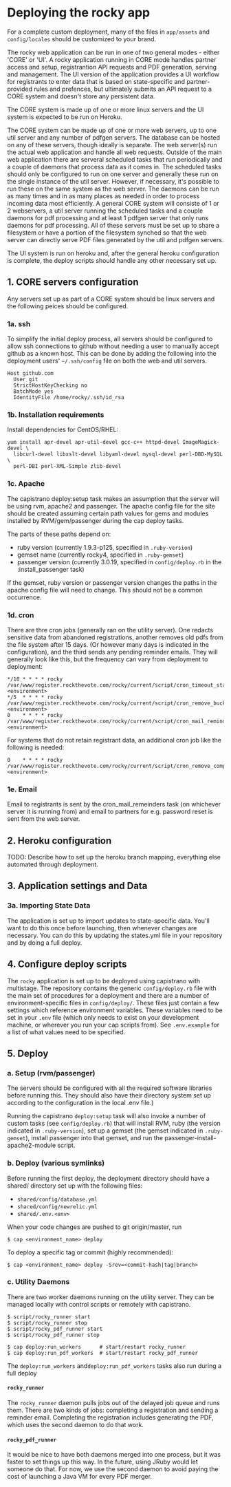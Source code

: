 # Deploying the rocky app

For a complete custom deployment, many of the files in `app/assets` and
`config/locales` should be customized to your brand.

The rocky web application can be run in one of two general modes - either 'CORE' or 'UI'.
A rocky application running in CORE mode handles partner access and setup, registrantion
API requests and PDF generation, serving and management. The UI version of the application
provides a UI workflow for registrants to enter data that is based on state-specific
and partner-provided rules and prefences, but ultimately submits an API request to a
CORE system and doesn't store any persistent data.

The CORE system is made up of one or more linux servers and the UI system is expected
to be run on Heroku. 

The CORE system can be made up of one or more web servers, up to one util server and any number of pdfgen servers. The database can be hosted on any of these servers, though ideally is separate.
The web server(s) run the actual web application and handle all web requests. Outside of the main
web application there are serveral scheduled tasks that run periodically and a couple of daemons that
process data as it comes in. The scheduled tasks should only be configured to run on one server
and generally these run on the single instance of the util server. However, if necessary, it's
possible to run these on the same system as the web server. The daemons can be run as many times and
in as many places as needed in order to process incoming data most efficiently. A general CORE system
will consiste of 1 or 2 webservers, a util server running the scheduled tasks and a couple daemons for pdf processing and at least 1 pdfgen server that only runs daemons for pdf processing. All of these servers
must be set up to share a filesystem or have a portion of the filesystem synched so that the web server 
can directly serve PDF files generated by the util and pdfgen servers. 

The UI system is run on heroku and, after the general heroku configuration is complete, the deploy scripts
should handle any other necessary set up.


## 1. CORE servers configuration

Any servers set up as part of a CORE system should be linux servers and the following peices
should be configured. 

### 1a. ssh

To simplify the initial deploy process, all servers should
be configured to allow ssh connections to github without needing a user to
manually accept github as a known host. This can be done by adding the following
into the deployment users' `~/.ssh/config` file on both the web and util servers.

    Host github.com
      User git
      StrictHostKeyChecking no
      BatchMode yes
      IdentityFile /home/rocky/.ssh/id_rsa

### 1b. Installation requirements

Install dependencies for CentOS/RHEL:

    yum install apr-devel apr-util-devel gcc-c++ httpd-devel ImageMagick-devel \
      libcurl-devel libxslt-devel libyaml-devel mysql-devel perl-DBD-MySQL \
      perl-DBI perl-XML-Simple zlib-devel

### 1c. Apache

The capistrano deploy:setup task makes an assumption that the server will be
using rvm, apache2 and passenger. The apache config file for the site should be
created assuming certain path values for gems and modules installed by
RVM/gem/passenger during the cap deploy tasks.

The parts of these paths depend on:

* ruby version (currently 1.9.3-p125, specified in `.ruby-version`)
* gemset name (currently rocky4, specified in `.ruby-gemset`)
* passenger version (currently 3.0.19, specified in `config/deploy.rb` in the :install_passenger task)

If the gemset, ruby version or passenger version changes the paths in the apache
config file will need to change. This should not be a common occurrence.

### 1d. cron

There are thre cron jobs (generally ran on the utility server). One redacts sensitive data from abandoned registrations, another removes old pdfs from the file system after 15 days. (Or however many days
is indicated in the configuration), and the third sends any pending reminder emails. They will generally look
like this, but the frequency can vary from deployment to deployment:

    */10 * * * * rocky /var/www/register.rockthevote.com/rocky/current/script/cron_timeout_stale_registrations <environment>
    */5  * * * * rocky /var/www/register.rockthevote.com/rocky/current/script/cron_remove_buckets <environment>
    0    * * * * rocky /var/www/register.rockthevote.com/rocky/current/script/cron_mail_reminders <environment>
    
For systems that do not retain registrant data, an additional cron job like the following is needed:

    0    * * * * rocky /var/www/register.rockthevote.com/rocky/current/script/cron_remove_completed_registrants <environment>


### 1e. Email

Email to registrants is sent by the cron_mail_remeinders task (on whichever server it is running from) and email to partners for e.g. password reset is sent from the web server.


## 2. Heroku configuration

TODO: Describe how to set up the heroku branch mapping, everything else automated through deployment.


## 3. Application settings and Data


### 3a. Importing State Data

The application is set up to import updates to state-specific data. You'll want
to do this once before launching, then whenever changes are necessary. You can
do this by updating the states.yml file in your repository and by doing a full
deploy.



## 4. Configure deploy scripts

The `rocky` application is set up to be deployed using capistrano with
multistage. The repository contains the generic `config/deploy.rb` file with
the main set of procedures for a deployment and there are a number of
environment-specific files in `config/deploy/`. These files just contain a few
settings which reference environment variables. These variables need to be set
in your `.env` file (which only needs to exist on your development machine, or
wherever you run your cap scripts from). See `.env.example` for a list of what
values need to be specified.


## 5. Deploy

### a. Setup (rvm/passenger)

The servers should be configured with all the required software libraries before
running this. They should also have their directory system set up according to
the configuration in the local .env file.)

Running the capistrano `deploy:setup` task will also invoke a number of custom
tasks (see `config/deploy.rb`) that will install RVM, ruby (the version
indicated in `.ruby-version`), set up a gemset (the gemset indicated in
`.ruby-gemset`), install passenger into that gemset, and run the
passenger-install-apache2-module script.

### b. Deploy (various symlinks)

Before running the first deploy, the deployment directory should have a shared/
directory set up with the following files:

* `shared/config/database.yml`
* `shared/config/newrelic.yml`
* `shared/.env.<env>`

When your code changes are pushed to git origin/master, run

    $ cap <environment_name> deploy

To deploy a specific tag or commit (highly recommended):

    $ cap <environment_name> deploy -Srev=<commit-hash|tag|branch>

### c. Utility Daemons

There are two worker daemons running on the utility server. They can be managed
locally with control scripts or remotely with capistrano.

    $ script/rocky_runner start
    $ script/rocky_runner stop
    $ script/rocky_pdf_runner start
    $ script/rocky_pdf_runner stop

    $ cap deploy:run_workers      # start/restart rocky_runner
    $ cap deploy:run_pdf_workers  # start/restart rocky_pdf_runner
    
The `deploy:run_workers` and`deploy:run_pdf_workers` tasks also run during a full deploy


#### `rocky_runner`

The `rocky_runner` daemon pulls jobs out of the delayed job queue and runs them.
There are two kinds of jobs: completing a registration and sending a reminder
email. Completing the registration includes generating the PDF, which uses the
second daemon to do that work.

#### `rocky_pdf_runner`

It would be nice to have both daemons merged into one process, but it was faster
to set things up this way. In the future, using JRuby would let someone do
that. For now, we use the second daemon to avoid paying the cost of launching a
Java VM for every PDF merger.